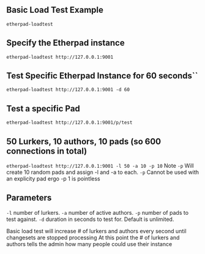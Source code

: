 ## Basic Load Test Example
``etherpad-loadtest``

## Specify the Etherpad instance
``etherpad-loadtest http://127.0.0.1:9001``

## Test Specific Etherpad Instance for 60 seconds``
``etherpad-loadtest http://127.0.0.1:9001 -d 60``

## Test a specific Pad
``etherpad-loadtest http://127.0.0.1:9001/p/test``

## 50 Lurkers, 10 authors, 10 pads (so 600 connections in total)
``etherpad-loadtest http://127.0.0.1:9001 -l 50 -a 10 -p 10``
Note ``-p`` Will create 10 random pads and assign -l and -a to each.  ``-p`` Cannot be used with an explicity pad ergo -p 1 is pointless

## Parameters
``-l`` number of lurkers.
``-a`` number of active authors.
``-p`` number of pads to test against.
``-d`` duration in seconds to test for.  Default is unlimited.

Basic load test will increase # of lurkers and authors every second until changesets are stopped processing
At this point the # of lurkers and authors tells the admin how many people could use
their instance
